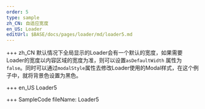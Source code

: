 ```yaml
--- 
order: 5
type: sample
zh_CN: 自适应宽度
en_US: Loader
editUrl: $BASE/docs/pages/loader/md/loader5.md
---
```


+++ zh_CN
默认情况下全局显示的Loader会有一个默认的宽度，如果需要Loader的宽度以内容区域的宽度为准，则可以设置<Code>asDefaultWidth</Code>
    属性为<Code>false</Code>。同时可以通过<Code>modalStyle</Code>属性去修改Loader使用的Modal样式，在这个例子中，就将背景色设置为黑色。
    
    
+++ en_US
Loader5

+++ SampleCode
fileName: Loader5
